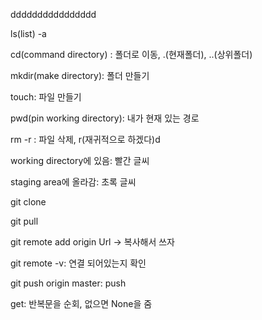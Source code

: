 dddddddddddddddd

ls(list)    -a

cd(command directory) : 폴더로 이동, .(현재폴더), ..(상위폴더)

mkdir(make directory): 폴더 만들기

touch: 파일 만들기

pwd(pin working directory): 내가 현재 있는 경로

rm -r : 파일 삭제, r(재귀적으로 하겠다)d 



working directory에 있음: 빨간 글씨

staging area에 올라감: 초록 글씨



git clone

git pull



git remote add origin Url -> 복사해서 쓰자

git remote -v: 연결 되어있는지 확인

git push origin master: push



get: 반복문을 순회, 없으면 None을 줌